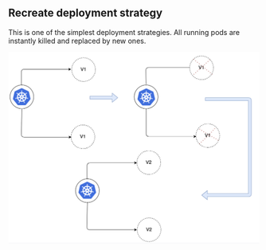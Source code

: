 ## Recreate deployment strategy

This is one of the simplest deployment strategies. All running pods are instantly killed and replaced by new ones.

![Recreate Deployment](../images/recreate.png)
